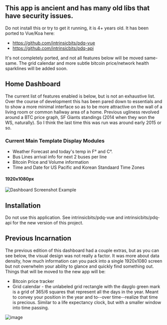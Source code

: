 ## This app is ancient and has many old libs that have security issues. 

Do not install this or try to get it running, it is 4+ years old. It has been ported to Vue/Koa here:

- https://github.com/intrinsicbits/pdq-vue
- https://github.com/intrinsicbits/pdq-api

It's not completely ported, and not all features below will be moved same-same. The grid calendar and more subtle bitcoin price/network health sparklines will be added soon.

## Home Dashboard

The current list of features enabled is below, but is not an exhaustive list. Over the course of development this has been pared down to essentials and to show a more minimal interface so as to be more attractive on the wall of a living room or common hallway area of a home. Previous ugliness revolved around a BTC price graph, SF Giants standings (2014 when they won the WS, naturally). So I think the last time this was run was around early 2015 or so.

### Current Main Template Display Modules

- Weather Forecast and today's temp in F° and C°.
- Bus Lines arrival info for next 2 buses per line
- Bitcoin Price and Volume information
- Time and Date for US Pacific and Korean Standaard Time Zones

#### 1920x1080px
![Dashboard Screenshot Example](https://user-images.githubusercontent.com/67282/51047507-805a2f00-157d-11e9-85cd-6523ed69508d.png)

## Installation

Do not use this application. See intrinsicbits/pdq-vue and intrinsicbits/pdq-api for the new version of this project.

## Previous Incarnation

The previous edition of this dashboard had a couple extras, but as you can see below, the visual design was not really a factor. It was more about data density, how much information can you pack into a single 1920x1080 screen but not overwhelm your ability to glance and quickly find something out. Things that will be moved to the new app will be:

- Bitcoin price tracker
- Grid calendar - the unlabeled grid rectangle with the dayglo green mark is a grid of 365/6 squares that represent all the days in the year. Meant to convey your position in the year and to--over time--realize that time is precious. Similar to a life expectancy clock, but with a smaller window into time passing.


![image](https://user-images.githubusercontent.com/67282/51620007-5a6e4c00-1ee6-11e9-8f64-ed696af7911a.png)
